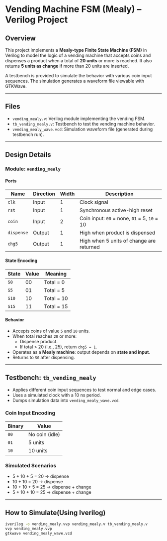 # Vending Machine FSM (Mealy) – Verilog Project

## Overview

This project implements a **Mealy-type Finite State Machine (FSM)** in Verilog to model the logic of a vending machine that accepts coins and dispenses a product when a total of **20 units** or more is reached. It also returns **5 units as change** if more than 20 units are inserted.

A testbench is provided to simulate the behavior with various coin input sequences. The simulation generates a waveform file viewable with GTKWave.

---

## Files

- `vending_mealy.v`: Verilog module implementing the vending FSM.
- `tb_vending_mealy.v`: Testbench to test the vending machine behavior.
- `vending_mealy_wave.vcd`: Simulation waveform file (generated during testbench run).

---

## Design Details

### Module: `vending_mealy`

#### Ports

| Name       | Direction | Width | Description                           |
|------------|-----------|-------|---------------------------------------|
| `clk`      | Input     | 1     | Clock signal                          |
| `rst`      | Input     | 1     | Synchronous active-high reset         |
| `coin`     | Input     | 2     | Coin input: `00` = none, `01` = 5, `10` = 10 |
| `dispense` | Output    | 1     | High when product is dispensed        |
| `chg5`     | Output    | 1     | High when 5 units of change are returned |

#### State Encoding

| State  | Value | Meaning           |
|--------|-------|-------------------|
| `S0`   | 00    | Total = 0         |
| `S5`   | 01    | Total = 5         |
| `S10`  | 10    | Total = 10        |
| `S15`  | 11    | Total = 15        |

#### Behavior

- Accepts coins of value `5` and `10` units.
- When total reaches `20` or more:
  - Dispense product.
  - If total > 20 (i.e., 25), return `chg5 = 1`.
- Operates as a **Mealy machine**: output depends on **state and input**.
- Returns to `S0` after dispensing.

---

## Testbench: `tb_vending_mealy`

- Applies different coin input sequences to test normal and edge cases.
- Uses a simulated clock with a 10 ns period.
- Dumps simulation data into `vending_mealy_wave.vcd`.

### Coin Input Encoding

| Binary | Value |
|--------|--------|
| `00`   | No coin (idle) |
| `01`   | 5 units        |
| `10`   | 10 units       |

### Simulated Scenarios

- 5 + 10 + 5 = 20 → dispense
- 10 + 10 = 20 → dispense
- 10 + 10 + 5 = 25 → dispense + change
- 5 + 10 + 10 = 25 → dispense + change

---

## How to Simulate(Using Iverilog)

```bash
iverilog -o vending_mealy.vvp vending_mealy.v tb_vending_mealy.v
vvp vending_mealy.vvp
gtkwave vending_mealy_wave.vcd
